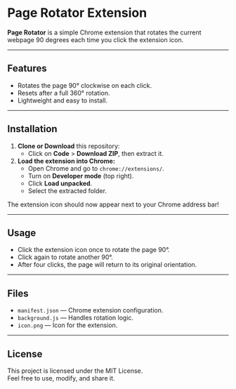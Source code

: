 # Page Rotator Extension

**Page Rotator** is a simple Chrome extension that rotates the current webpage 90 degrees each time you click the extension icon.

---

## Features
- Rotates the page 90° clockwise on each click.
- Resets after a full 360° rotation.
- Lightweight and easy to install.

---

## Installation
1. **Clone or Download** this repository:
   - Click on **Code** > **Download ZIP**, then extract it.
2. **Load the extension into Chrome:**
   - Open Chrome and go to `chrome://extensions/`.
   - Turn on **Developer mode** (top right).
   - Click **Load unpacked**.
   - Select the extracted folder.

The extension icon should now appear next to your Chrome address bar!

---

## Usage
- Click the extension icon once to rotate the page 90°.
- Click again to rotate another 90°.
- After four clicks, the page will return to its original orientation.

---

## Files
- `manifest.json` — Chrome extension configuration.
- `background.js` — Handles rotation logic.
- `icon.png` — Icon for the extension.

---

## License
This project is licensed under the MIT License.  
Feel free to use, modify, and share it.
